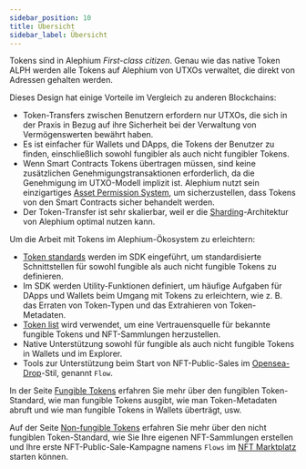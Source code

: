 ```yaml
---
sidebar_position: 10
title: Übersicht
sidebar_label: Übersicht
---
```


Tokens sind in Alephium *First-class citizen*. Genau wie das native Token ALPH werden 
alle Tokens auf Alephium von UTXOs verwaltet, die direkt von Adressen gehalten werden.

Dieses Design hat einige Vorteile im Vergleich zu anderen Blockchains:

- Token-Transfers zwischen Benutzern erfordern nur UTXOs, die sich in der Praxis in Bezug 
  auf ihre Sicherheit bei der Verwaltung von Vermögenswerten bewährt haben.
- Es ist einfacher für Wallets und DApps, die Tokens der Benutzer zu finden, 
  einschließlich sowohl fungibler als auch nicht fungibler Tokens.
- Wenn Smart Contracts Tokens übertragen müssen, sind keine zusätzlichen Genehmigungstransaktionen 
  erforderlich, da die Genehmigung im UTXO-Modell implizit ist. Alephium nutzt sein einzigartiges 
  [Asset Permission System](/ralph/asset-permission-system), 
  um sicherzustellen, dass Tokens von den Smart Contracts sicher behandelt werden.
- Der Token-Transfer ist sehr skalierbar, weil er die [Sharding](/glossary.md#sharding)-Architektur 
  von Alephium optimal nutzen kann. 

Um die Arbeit mit Tokens im Alephium-Ökosystem zu erleichtern:

- [Token standards](https://github.com/alephium/alephium-web3/tree/master/packages/web3/std)
  werden im SDK eingeführt, um standardisierte Schnittstellen für sowohl fungible als auch 
  nicht fungible Tokens zu definieren.
- Im SDK werden Utility-Funktionen definiert, um häufige Aufgaben für DApps 
  und Wallets beim Umgang mit Tokens zu erleichtern, wie z. B. das Erraten 
  von Token-Typen und das Extrahieren von Token-Metadaten.
- [Token list](https://github.com/alephium/token-list) wird verwendet, 
  um eine Vertrauensquelle für bekannte fungible Tokens und NFT-Sammlungen 
  herzustellen.
- Native Unterstützung sowohl für fungible als auch nicht fungible Tokens in Wallets 
  und im Explorer.
- Tools zur Unterstützung beim Start von NFT-Public-Sales im [Opensea-Drop](https://docs.opensea.io/docs/drops-on-opensea)-Stil, 
  genannt `Flow`.

In der Seite [Fungible Tokens](/tokens/fungible-tokens) erfahren Sie mehr über 
den fungiblen Token-Standard, wie man fungible Tokens ausgibt, wie man Token-Metadaten 
abruft und wie man fungible Tokens in Wallets überträgt, usw.

Auf der Seite [Non-fungible Tokens](/tokens/non-fungible-tokens) erfahren Sie mehr 
über den nicht fungiblen Token-Standard, wie Sie Ihre eigenen NFT-Sammlungen erstellen 
und Ihre erste NFT-Public-Sale-Kampagne namens
`Flows` im [NFT Marktplatz](https://testnet.nft.alephium.org/) starten können.
